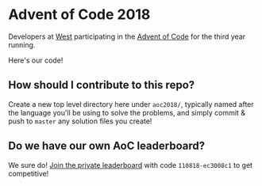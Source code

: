 # Advent of Code 2018

Developers at [West](https://www.west.com/) participating in the [Advent of Code](https://adventofcode.com/) for the third year running.

Here's our code!

## How should I contribute to this repo?
Create a new top level directory here under `aoc2018/`, typically named after the language you'll be using to solve the problems, and simply commit & push to `master` any solution files you create!

## Do we have our own AoC leaderboard?
We sure do! [Join the private leaderboard](https://adventofcode.com/2018/leaderboard/private) with code `110818-ec3008c1` to get competitive!
